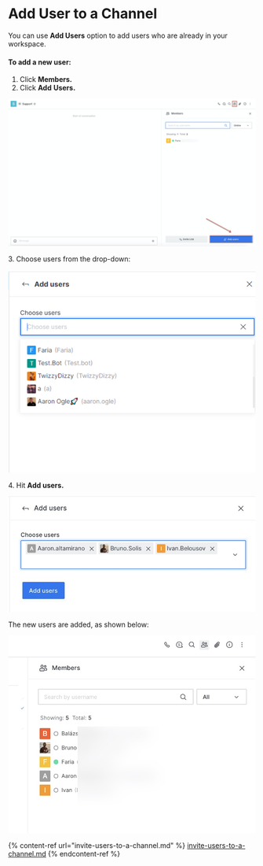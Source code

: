 # Add User to a Channel

You can use **Add Users** option to add users who are already in your workspace.

#### To add a new user:

1. Click **Members.**
2. Click **Add** **Users.**

![](<../../../../../../.gitbook/assets/image (412) (1).png>)

3\. Choose users from the drop-down:

![](<../../../../../../.gitbook/assets/image (669) (1) (1).png>)

4\. Hit **Add users.**

![](<../../../../../../.gitbook/assets/image (406) (1).png>)

The new users are added, as shown below:

![](<../../../../../../.gitbook/assets/image (386).png>)

{% content-ref url="invite-users-to-a-channel.md" %}
[invite-users-to-a-channel.md](invite-users-to-a-channel.md)
{% endcontent-ref %}
